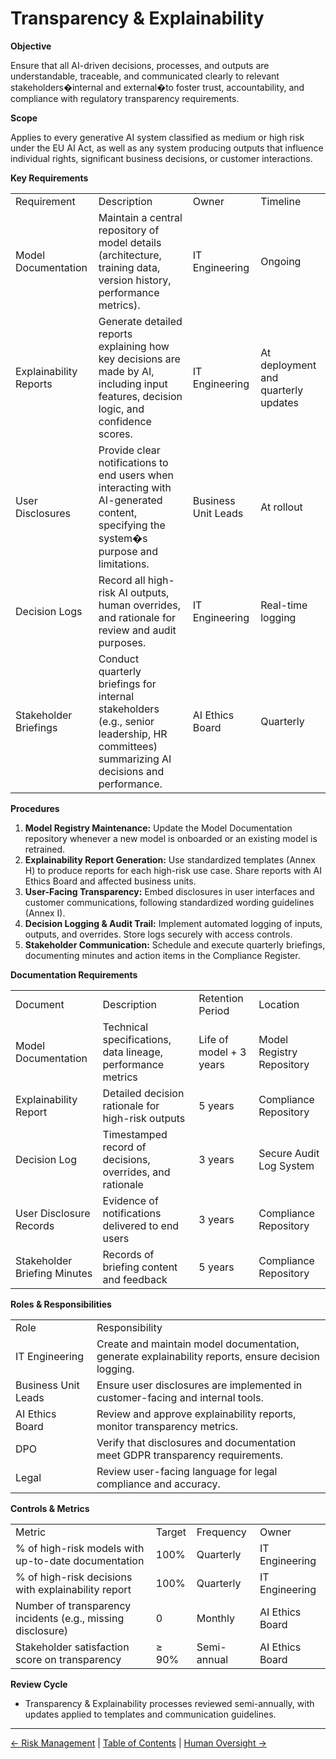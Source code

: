 # Transparency & Explainability

**Objective**

Ensure that all AI-driven decisions, processes, and outputs are understandable, traceable, and communicated clearly to relevant stakeholders�internal and external�to foster trust, accountability, and compliance with regulatory transparency requirements.

**Scope**

Applies to every generative AI system classified as medium or high risk under the EU AI Act, as well as any system producing outputs that influence individual rights, significant business decisions, or customer interactions.

**Key Requirements**

|     |     |     |     |
| --- | --- | --- | --- |
| Requirement | Description | Owner | Timeline |
| Model Documentation | Maintain a central repository of model details (architecture, training data, version history, performance metrics). | IT Engineering | Ongoing |
| Explainability Reports | Generate detailed reports explaining how key decisions are made by AI, including input features, decision logic, and confidence scores. | IT Engineering | At deployment and quarterly updates |
| User Disclosures | Provide clear notifications to end users when interacting with AI-generated content, specifying the system�s purpose and limitations. | Business Unit Leads | At rollout |
| Decision Logs | Record all high-risk AI outputs, human overrides, and rationale for review and audit purposes. | IT Engineering | Real-time logging |
| Stakeholder Briefings | Conduct quarterly briefings for internal stakeholders (e.g., senior leadership, HR committees) summarizing AI decisions and performance. | AI Ethics Board | Quarterly |

**Procedures**

1.  **Model Registry Maintenance:** Update the Model Documentation repository whenever a new model is onboarded or an existing model is retrained.
2.  **Explainability Report Generation:** Use standardized templates (Annex H) to produce reports for each high-risk use case. Share reports with AI Ethics Board and affected business units.
3.  **User-Facing Transparency:** Embed disclosures in user interfaces and customer communications, following standardized wording guidelines (Annex I).
4.  **Decision Logging & Audit Trail:** Implement automated logging of inputs, outputs, and overrides. Store logs securely with access controls.
5.  **Stakeholder Communication:** Schedule and execute quarterly briefings, documenting minutes and action items in the Compliance Register.

**Documentation Requirements**

|     |     |     |     |
| --- | --- | --- | --- |
| Document | Description | Retention Period | Location |
| Model Documentation | Technical specifications, data lineage, performance metrics | Life of model + 3 years | Model Registry Repository |
| Explainability Report | Detailed decision rationale for high-risk outputs | 5 years | Compliance Repository |
| Decision Log | Timestamped record of decisions, overrides, and rationale | 3 years | Secure Audit Log System |
| User Disclosure Records | Evidence of notifications delivered to end users | 3 years | Compliance Repository |
| Stakeholder Briefing Minutes | Records of briefing content and feedback | 5 years | Compliance Repository |

**Roles & Responsibilities**

|     |     |
| --- | --- |
| Role | Responsibility |
| IT Engineering | Create and maintain model documentation, generate explainability reports, ensure decision logging. |
| Business Unit Leads | Ensure user disclosures are implemented in customer-facing and internal tools. |
| AI Ethics Board | Review and approve explainability reports, monitor transparency metrics. |
| DPO | Verify that disclosures and documentation meet GDPR transparency requirements. |
| Legal | Review user-facing language for legal compliance and accuracy. |

**Controls & Metrics**

|     |     |     |     |
| --- | --- | --- | --- |
| Metric | Target | Frequency | Owner |
| % of high-risk models with up-to-date documentation | 100% | Quarterly | IT Engineering |
| % of high-risk decisions with explainability report | 100% | Quarterly | IT Engineering |
| Number of transparency incidents (e.g., missing disclosure) | 0   | Monthly | AI Ethics Board |
| Stakeholder satisfaction score on transparency | ≥ 90% | Semi-annual | AI Ethics Board |

**Review Cycle**

*   Transparency & Explainability processes reviewed semi-annually, with updates applied to templates and communication guidelines.

---

[← Risk Management](06-Risk-Management.md) | [Table of Contents](00-Table-of-Contents.md) | [Human Oversight →](08-Human-Oversight.md)
